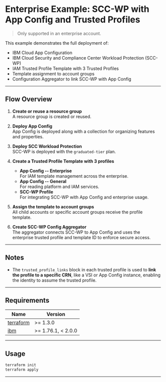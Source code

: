 # Enterprise Example: SCC-WP with App Config and Trusted Profiles

> Only supported in an enterprise account.

This example demonstrates the full deployment of:

- IBM Cloud App Configuration
- IBM Cloud Security and Compliance Center Workload Protection (SCC-WP)
- IAM Trusted Profile Template with 3 Trusted Profiles
- Template assignment to account groups
- Configuration Aggregator to link SCC-WP with App Config

---

## Flow Overview

1. **Create or reuse a resource group**  
   A resource group is created or reused.

2. **Deploy App Config**  
   App Config is deployed along with a collection for organizing features and properties.

3. **Deploy SCC Workload Protection**  
   SCC-WP is deployed with the `graduated-tier` plan.

4. **Create a Trusted Profile Template with 3 profiles**
   - **App Config -- Enterprise**  
     For IAM template management across the enterprise.
   - **App Config -- General**  
     For reading platform and IAM services.
   - **SCC-WP Profile**  
     For integrating SCC-WP with App Config and enterprise usage.

5. **Assign the template to account groups**  
   All child accounts or specific account groups receive the profile template.

6. **Create SCC-WP Config Aggregator**  
   The aggregator connects SCC-WP to App Config and uses the enterprise trusted profile and template ID to enforce secure access.

---

## Notes

- The `trusted_profile_links` block in each trusted profile is used to **link the profile to a specific CRN**, like a VSI or App Config instance, enabling the identity to assume the trusted profile.

---

## Requirements

| Name | Version |
|------|---------|
| <a name="requirement_terraform"></a> [terraform](#requirement_terraform) | >= 1.3.0 |
| <a name="requirement_ibm"></a> [ibm](#requirement_ibm) | >= 1.76.1, < 2.0.0 |

---

## Usage

```bash
terraform init
terraform apply
```

---


